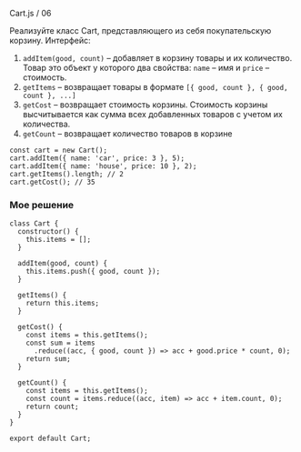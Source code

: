 Cart.js / 06

Реализуйте класс Cart, представляющего из себя покупательскую корзину. Интерфейс:
1. `addItem(good, count)` – добавляет в корзину товары и их количество. Товар это объект у которого два свойства: `name` – имя и `price` – стоимость.
2. `getItems` – возвращает товары в формате `[{ good, count }, { good, count }, ...]`
3. `getCost` – возвращает стоимость корзины. Стоимость корзины высчитывается как сумма всех добавленных товаров с учетом их количества.
4. `getCount` – возвращает количество товаров в корзине

```
const cart = new Cart();
cart.addItem({ name: 'car', price: 3 }, 5);
cart.addItem({ name: 'house', price: 10 }, 2);
cart.getItems().length; // 2
cart.getCost(); // 35
```

### Мое решение
```
class Cart {
  constructor() {
    this.items = [];
  }

  addItem(good, count) {
    this.items.push({ good, count });
  }

  getItems() {
    return this.items;
  }

  getCost() {
    const items = this.getItems();
    const sum = items
      .reduce((acc, { good, count }) => acc + good.price * count, 0);
    return sum;
  }

  getCount() {
    const items = this.getItems();
    const count = items.reduce((acc, item) => acc + item.count, 0);
    return count;
  }
}

export default Cart;
```